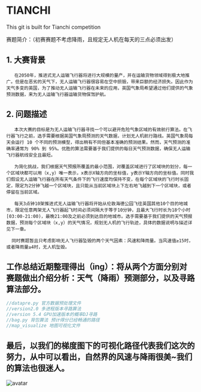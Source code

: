 # TIANCHI
This git is built for Tianchi competition

赛题简介：（初赛赛题不考虑降雨，且规定无人机在每天的三点必须出发）
## 1. 大赛背景

       在2050年，推进式无人运输飞行器将进行大规模的量产，并在运输货物领域得到极大地推广。但是在恶劣的天气下，无人运输飞行器很容易在空中损毁，带来巨额的经济损失。因此作为天气多变的英国，为了推动无人运输飞行器在未来的应用，英国气象局希望通过他们提供的气象预测数据，来为无人运输飞行器运输货物保驾护航。

 

## 2. 问题描述

       本次大赛的目标是为无人运输飞行器寻找一个可以避开危险气象区域的有效航行算法。在飞行器飞行之前，选手需要根据英国气象局预测的天气数据，计划无人机航行路线。英国气象局每天会运行 10 个不同的预测模型，得出稍有不同但基本准确的预测结果。然而，天气预测的准确率通常为 90% 到 95%。优胜的算法需要基于我们提供的每日天气预测数据，确保无人运输飞行器航线安全且最短。

       为简化挑战，我们根据天气预报所覆盖的最小范围，对覆盖区域进行了区域块的划分，每一个区域块都可以用（x,y）唯一表示，x表示X轴方向的坐标值，y表示Y轴方向的坐标值。同时我们假设无人运输飞行器在所有天气条件下的飞行速度均保持不变，在每个区域块的飞行时长固定，限定为2分钟飞越一个区域块，且只能从当前区域块上下左右地飞越到下一个区域块，或者停留在当前区域。

       每天3点钟10架推进式无人运输飞行器将开始从伦敦海德公园飞往英国其他10个目的地城市，限定任意两架无人飞行器起飞时间必须间隔大于等于10分钟，且最大飞行时长为18个小时 [03:00-21:00)，最晚21:00及之前必须到达目的地城市。选手需要基于我们提供的天气预报数据，预测每个区域块（x,y）的天气情况，规划无人机的飞行轨迹，具体的数据说明与描述详见下一章。

      同时赛题暂且只考虑影响无人飞行器坠毁的两个天气因素：风速和降雨量。当风速值≥15时，或者降雨量≥4时，无人机坠毁。


## 工作总结近期整理得出（ing）：将从两个方面分别对赛题做出介绍分析：天气（降雨）预测部分，以及寻路算法部分。
```java
//datapre.py 官方数据预处理文件
//version2.0 多进程版本寻路算法
//version 5.4 GPU加速版本的概率DJ寻路
//bag.py 背包算法 预计得分已经畅通的路径
//map_visualize 地图可视化文件
```
## 最后，以我们的梯度图下的可视化路径代表我们这次的努力，从中可以看出，自然界的风速与降雨很美~我们的算法也很迷人。

![avatar](https://github.com/luozheming/TIANCHI/blob/master/wind_rainfall_grid_view.jpg)
